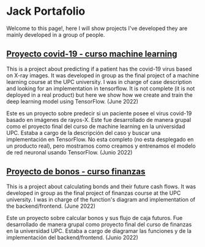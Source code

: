 # Jack Portafolio #

Welcome to this page!, here I will show projects I've developed they are mainly developed in a group of people.

[Proyecto covid-19 - curso machine learning](https://github.com/Jack-Cruz/Proyecto_covid_machine_learning/blob/main/TF_CHAVEZ_RAMIRO.ipynb)
---
This is a project about predicting if a patient has the covid-19 virus based on X-ray images. It was developed in group as the final project of a machine learning course at the UPC university. I was in charge of case description and looking for an implementation in tensorflow. It is not complete (it is not deployed in a real product) but here we show how we create and train the deep learning model using TensorFlow. (June 2022)

Este es un proyecto sobre predecir si un paciente posee el virus covid-19 basado en imágenes de rayos-X. Este fue desarrollado de manera grupal como el proyecto final del curso de machine learning en la universidad UPC. Estaba a cargo de la descripción del caso y buscar una implementación en TensorFlow. No esta completo (no esta desplegado en un producto real), pero mostramos como creamos y entrenamos el modelo de red neuronal usando TensorFlow. (Junio 2022)



[Proyecto de bonos - curso finanzas](https://easy-finanzas.netlify.app/)
---
This is a project about calculating bonds and their future cash flows. It was developed in group as the final project of finanzas course at the UPC university. I was in charge of the function's diagram and implementation of the backend/frontend. (June 2022)

Este un proyecto sobre calcular bonos y sus flujo de caja futuros. Fue desarrollado de manera grupal como proyecto final del curso de finanzas en la universidad UPC. Estaba a cargo de diagramar las funciones y de la implementación del backend/frontend. (Junio 2022)
